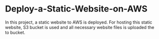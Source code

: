 # Deploy-a-Static-Website-on-AWS
In this project, a static website to AWS is deployed. For hosting this static website, S3 bucket is used and all necessary website files is uploaded the to bucket.
